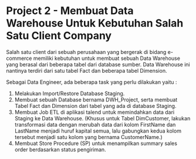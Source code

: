 # Project 2 - Membuat Data Warehouse Untuk Kebutuhan Salah Satu Client Company
Salah satu client dari sebuah perusahaan yang bergerak di bidang e-commerce memiliki kebutuhan untuk membuat sebuah Data Warehouse yang berasal dari beberapa tabel dari database sumber. Data Warehouse ini nantinya terdiri dari satu tabel Fact dan beberapa tabel Dimension. 

Sebagai Data Engineer, ada beberapa task yang perlu dilakukan yaitu : 
1. Melakukan Import/Restore Database Staging.
2. Membuat sebuah Database bernama DWH_Project, serta membuat Tabel Fact dan  Dimension dari tabel yang ada di database Staging.
3. Membuat Job ETL di aplikasi talend untuk memindahkan data dari Staging ke Data  Warehouse. (Khusus untuk Tabel DimCustomer, lakukan transformasi data dengan merubah data dari kolom FirstName dan LastName menjadi huruf kapital semua, lalu gabungkan kedua kolom tersebut menjadi satu kolom yang bernama CustomerName.)
4. Membuat Store Procedure (SP) untuk menampilkan summary sales order berdasarkan status pengiriman.
